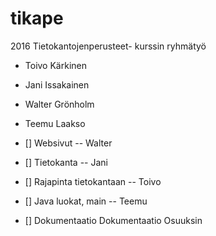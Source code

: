 # tikape

2016 Tietokantojenperusteet- kurssin ryhmätyö

- Toivo Kärkinen
- Jani Issakainen
- Walter Grönholm
- Teemu Laakso


- [] Websivut -- Walter
- [] Tietokanta -- Jani
- [] Rajapinta tietokantaan -- Toivo
- [] Java luokat, main -- Teemu
- [] Dokumentaatio
Dokumentaatio	Osuuksin
